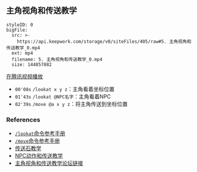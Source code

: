 ## 主角视角和传送教学



```@BigFile
styleID: 0
bigFile:
  src: >-
    https://api.keepwork.com/storage/v0/siteFiles/405/raw#5. 主角视角和传送教学_0.mp4
  ext: mp4
  filename: 5. 主角视角和传送教学_0.mp4
  size: 144857082
```
[在腾讯视频播放](https://v.qq.com/x/page/x03816my18c.html)

- `00'08s` `/lookat x y z`：主角看着坐标位置
- `01'43s` `/lookat @NPC名字`：主角看着NPC
- `02'39s` `/move @a x y z`：将主角传送到坐标位置
  
### References
- [`/lookat`命令参考手册](cmd_lookat)
- [`/move`命令参考手册](cmd_move)
- [传送石教学](vt_teleport_stone)
- [NPC动作和传送教学](vt_NPC_action_and_teleport)
- [主角视角和传送教学论坛链接](http://bbs.paraengine.com/forum.php?mod=viewthread&tid=89)
